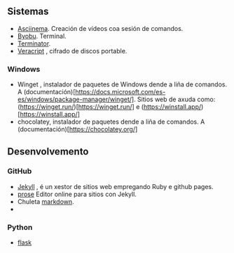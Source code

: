 ## Sistemas
* [Asciinema](https://asciinema.org/). Creación de vídeos coa sesión de comandos.
* [Byobu](https://byobu.co/). Terminal.
* [Terminator](https://github.com/gnome-terminator/terminator). 
* [Veracript](https://www.veracrypt.fr/en/Home.html) , cifrado de discos portable. 
### Windows 
* Winget , instalador de paquetes de Windows dende a liña de comandos. A (documentación)[https://docs.microsoft.com/es-es/windows/package-manager/winget/]. Sitios web de axuda como: (https://winget.run/)[https://winget.run/] e (https://winstall.app/)[https://winstall.app/]
* chocolatey, instalador de paquetes dende a liña de comandos. A (documentación)[https://chocolatey.org/]
## Desenvolvemento 
### GitHub
* [Jekyll](https://jekyllrb.com/docs/) , é un xestor de sitios web empregando Ruby e github pages. 
* [prose](https://prose.io/) Editor online para sitios con Jekyll. 
* Chuleta [markdown](http://josema966.gitlab.io/chuleta-markdown.html). 
* 

### Python 
* [flask](https://flask.palletsprojects.com/en/2.1.x/)
